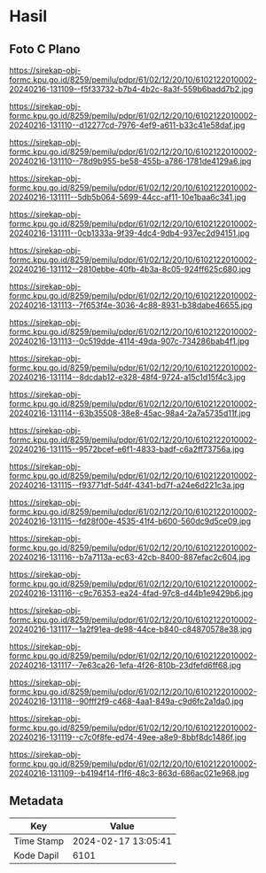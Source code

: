 # Hasil

## Foto C Plano

https://sirekap-obj-formc.kpu.go.id/8259/pemilu/pdpr/61/02/12/20/10/6102122010002-20240216-131109--f5f33732-b7b4-4b2c-8a3f-559b6badd7b2.jpg

https://sirekap-obj-formc.kpu.go.id/8259/pemilu/pdpr/61/02/12/20/10/6102122010002-20240216-131110--d12277cd-7976-4ef9-a611-b33c41e58daf.jpg

https://sirekap-obj-formc.kpu.go.id/8259/pemilu/pdpr/61/02/12/20/10/6102122010002-20240216-131110--78d9b955-be58-455b-a786-1781de4129a6.jpg

https://sirekap-obj-formc.kpu.go.id/8259/pemilu/pdpr/61/02/12/20/10/6102122010002-20240216-131111--5db5b064-5699-44cc-af11-10e1baa6c341.jpg

https://sirekap-obj-formc.kpu.go.id/8259/pemilu/pdpr/61/02/12/20/10/6102122010002-20240216-131111--0cb1333a-9f39-4dc4-9db4-937ec2d94151.jpg

https://sirekap-obj-formc.kpu.go.id/8259/pemilu/pdpr/61/02/12/20/10/6102122010002-20240216-131112--2810ebbe-40fb-4b3a-8c05-924ff625c680.jpg

https://sirekap-obj-formc.kpu.go.id/8259/pemilu/pdpr/61/02/12/20/10/6102122010002-20240216-131113--7f653f4e-3036-4c88-8931-b38dabe46655.jpg

https://sirekap-obj-formc.kpu.go.id/8259/pemilu/pdpr/61/02/12/20/10/6102122010002-20240216-131113--0c519dde-4114-49da-907c-734286bab4f1.jpg

https://sirekap-obj-formc.kpu.go.id/8259/pemilu/pdpr/61/02/12/20/10/6102122010002-20240216-131114--8dcdab12-e328-48f4-9724-a15c1d15f4c3.jpg

https://sirekap-obj-formc.kpu.go.id/8259/pemilu/pdpr/61/02/12/20/10/6102122010002-20240216-131114--63b35508-38e8-45ac-98a4-2a7a5735d11f.jpg

https://sirekap-obj-formc.kpu.go.id/8259/pemilu/pdpr/61/02/12/20/10/6102122010002-20240216-131115--9572bcef-e6f1-4833-badf-c6a2ff73756a.jpg

https://sirekap-obj-formc.kpu.go.id/8259/pemilu/pdpr/61/02/12/20/10/6102122010002-20240216-131115--f93771df-5d4f-4341-bd7f-a24e6d221c3a.jpg

https://sirekap-obj-formc.kpu.go.id/8259/pemilu/pdpr/61/02/12/20/10/6102122010002-20240216-131115--fd28f00e-4535-41f4-b600-560dc9d5ce09.jpg

https://sirekap-obj-formc.kpu.go.id/8259/pemilu/pdpr/61/02/12/20/10/6102122010002-20240216-131116--b7a7113a-ec63-42cb-8400-887efac2c604.jpg

https://sirekap-obj-formc.kpu.go.id/8259/pemilu/pdpr/61/02/12/20/10/6102122010002-20240216-131116--c9c76353-ea24-4fad-97c8-d44b1e9429b6.jpg

https://sirekap-obj-formc.kpu.go.id/8259/pemilu/pdpr/61/02/12/20/10/6102122010002-20240216-131117--1a2f91ea-de98-44ce-b840-c84870578e38.jpg

https://sirekap-obj-formc.kpu.go.id/8259/pemilu/pdpr/61/02/12/20/10/6102122010002-20240216-131117--7e63ca26-1efa-4f26-810b-23dfefd6ff68.jpg

https://sirekap-obj-formc.kpu.go.id/8259/pemilu/pdpr/61/02/12/20/10/6102122010002-20240216-131118--90fff2f9-c468-4aa1-849a-c9d6fc2a1da0.jpg

https://sirekap-obj-formc.kpu.go.id/8259/pemilu/pdpr/61/02/12/20/10/6102122010002-20240216-131119--c7c0f8fe-ed74-49ee-a8e9-8bbf8dc1486f.jpg

https://sirekap-obj-formc.kpu.go.id/8259/pemilu/pdpr/61/02/12/20/10/6102122010002-20240216-131109--b4194f14-f1f6-48c3-863d-686ac021e968.jpg


## Metadata

| Key        | Value               |
| ---------- | ------------------- |
| Time Stamp | 2024-02-17 13:05:41 |
| Kode Dapil | 6101                |



